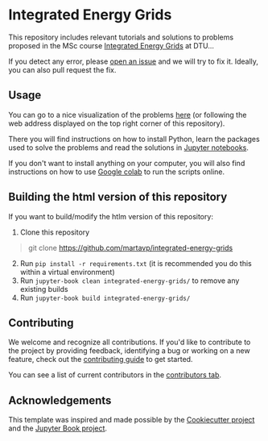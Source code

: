 # Integrated Energy Grids

This repository includes relevant tutorials and solutions to problems proposed in the MSc course [Integrated Energy Grids](https://kurser.dtu.dk/course/2024-2025/46770?menulanguage=en) at DTU... 

If you detect any error, please [open an issue](https://github.com/martavp/integrated-energy-grids/issues) and we will try to fix it. Ideally, you can also pull request the fix.

## Usage

You can go to a nice visualization of the problems [here](https://martavp.github.io/integrated-energy-grids/intro.html) (or following the web address displayed on the top right corner of this repository).

There you will find instructions on how to install Python, learn the packages used to solve the problems and read the solutions in [Jupyter notebooks](https://jupyter.org/).

If you don't want to install anything on your computer, you will also find instructions on how to use [Google colab](https://colab.google/) to run the scripts online.


## Building the html version of this repository
If you want to build/modify the htlm version of this repository:

1. Clone this repository
> git clone https://github.com/martavp/integrated-energy-grids
2. Run `pip install -r requirements.txt` (it is recommended you do this within a virtual environment)
3. Run `jupyter-book clean integrated-energy-grids/` to remove any existing builds
4. Run `jupyter-book build integrated-energy-grids/`



## Contributing

We welcome and recognize all contributions. If you'd like to contribute to the project by providing feedback, identifying a bug or working on a new feature, check out the [contributing guide](CONTRIBUTING.md) to get started.

You can see a list of current contributors in the [contributors tab](https://github.com/martavp/integrated-energy-grids/graphs/contributors).

## Acknowledgements

This template was inspired and made possible by the [Cookiecutter project](https://github.com/cookiecutter/cookiecutter) and the [Jupyter Book project](https://github.com/executablebooks/jupyter-book).
